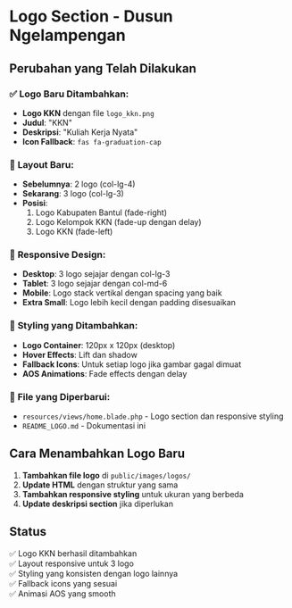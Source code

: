 # Logo Section - Dusun Ngelampengan

## Perubahan yang Telah Dilakukan

### ✅ **Logo Baru Ditambahkan:**
- **Logo KKN** dengan file `logo_kkn.png`
- **Judul**: "KKN"
- **Deskripsi**: "Kuliah Kerja Nyata"
- **Icon Fallback**: `fas fa-graduation-cap`

### 🎨 **Layout Baru:**
- **Sebelumnya**: 2 logo (col-lg-4)
- **Sekarang**: 3 logo (col-lg-3)
- **Posisi**: 
  1. Logo Kabupaten Bantul (fade-right)
  2. Logo Kelompok KKN (fade-up dengan delay)
  3. Logo KKN (fade-left)

### 📱 **Responsive Design:**
- **Desktop**: 3 logo sejajar dengan col-lg-3
- **Tablet**: 3 logo sejajar dengan col-md-6
- **Mobile**: Logo stack vertikal dengan spacing yang baik
- **Extra Small**: Logo lebih kecil dengan padding disesuaikan

### 🔧 **Styling yang Ditambahkan:**
- **Logo Container**: 120px x 120px (desktop)
- **Hover Effects**: Lift dan shadow
- **Fallback Icons**: Untuk setiap logo jika gambar gagal dimuat
- **AOS Animations**: Fade effects dengan delay

### 📁 **File yang Diperbarui:**
- `resources/views/home.blade.php` - Logo section dan responsive styling
- `README_LOGO.md` - Dokumentasi ini

## Cara Menambahkan Logo Baru

1. **Tambahkan file logo** di `public/images/logos/`
2. **Update HTML** dengan struktur yang sama
3. **Tambahkan responsive styling** untuk ukuran yang berbeda
4. **Update deskripsi section** jika diperlukan

## Status
✅ Logo KKN berhasil ditambahkan  
✅ Layout responsive untuk 3 logo  
✅ Styling yang konsisten dengan logo lainnya  
✅ Fallback icons yang sesuai  
✅ Animasi AOS yang smooth
